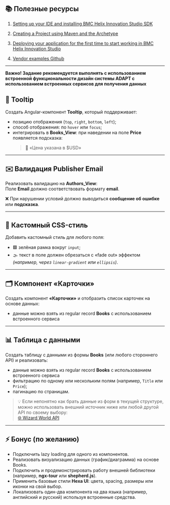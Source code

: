 ## 📚 Полезные ресурсы

1. [Setting up your IDE and installing BMC Helix Innovation Studio SDK](https://docs.bmc.com/xwiki/bin/view/Service-Management/Innovation-Suite/BMC-Helix-Innovation-Suite/is233/Developing-applications-by-using-BMC-Helix-Innovation-Studio/Developing-and-deploying-code-based-applications/Setting-up-the-environment-to-develop-a-code-based-application/Setting-up-your-IDE-and-installing-BMC-Helix-Innovation-Studio-SDK/)

2. [Creating a Project using Maven and the Archetype](https://docs.bmc.com/xwiki/bin/view/Service-Management/Innovation-Suite/BMC-Helix-Innovation-Suite/is233/Developing-applications-by-using-BMC-Helix-Innovation-Studio/Developing-and-deploying-code-based-applications/Setting-up-the-environment-to-develop-a-code-based-application/Creating-a-Project-using-Maven-and-the-Archetype/)

3. [Deploying your application for the first time to start working in BMC Helix Innovation Studio](https://docs.bmc.com/xwiki/bin/view/Service-Management/Innovation-Suite/BMC-Helix-Innovation-Suite/is233/Developing-applications-by-using-BMC-Helix-Innovation-Studio/Developing-and-deploying-code-based-applications/Setting-up-the-environment-to-develop-a-code-based-application/Deploying-your-application-for-the-first-time-to-start-working-in-BMC-Helix-Innovation-Studio/)

3. [Vendor examples Github](https://github.com/bmchelix/innovation-studio-developer/tree/main/23.3.02/test210500/)
---
**Важно! Задание рекомендуется выполнять с использованием встроенной функциональности дизайн системы ADAPT с использованием встроенных сервисов для получения данных**

## 🧩 Tooltip
Создать Angular-компонент **Tooltip**, который поддерживает:  
- позицию отображения (`top`, `right`, `bottom`, `left`);  
- способ отображения: по `hover` или `focus`;  
- интегрировать в **Books_View**: при наведении на поле **Price** появляется подсказка:  
  > 💬 «Цена указана в $USD»

---

## ✉️ Валидация Publisher Email
Реализовать валидацию на **Authors_View**:  
Поле **Email** должно соответствовать формату **email**.  

❌ При нарушении условий должно выводиться **сообщение об ошибке** или **подсказка**.

---

## 🎨 Кастомный CSS-стиль
Добавить кастомный стиль для любого поля:  

- 🟩 зелёная рамка вокруг `input`;  
- 🌫️ текст в поле должен обрезаться с «fade out» эффектом  
  *(например, через `linear-gradient` или `ellipsis`)*.  

---

## 🗂️ Компонент «Карточки»
Создать компонент **«Карточки»** и отобразить список карточек на основе данных:  

- данные можно взять из regular record **Books** с использованием встроенного сервиса

---

## 📊 Таблица с данными
Создать таблицу с данными из формы **Books** (или любого стороннего API) и реализовать:  

- данные можно взять из regular record **Books** с использованием встроенного сервиса
- фильтрацию по одному или нескольким полям (например, `Title` или `Price`);  
- пагинацию по страницам.  

> 💡 Если непонятно как брать данные из форм в текущей структуре,  
> можно использовать внешний источник ниже или любой другой API по своему выбору:  
> [🌐 Wizard World API](https://wizard-world-api.herokuapp.com/swagger/index.html)  

---
## ⚡ Бонус (по желанию)

- Подключить lazy loading для одного из компонентов.  
- Реализовать визуализацию данных (график/диаграмма) на основе Books.  
- Подключить и продемонстрировать работу внешней библиотеки (например, **ngx-tour** или **shepherd.js**).  
- Применить базовые стили **Hexa UI**: цвета, spacing, размеры или иконки на свой выбор.  
- Локализовать один-два компонента на два языка (например, английский и русский) используя встроенные средства.  
